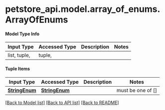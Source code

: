 # petstore_api.model.array_of_enums.ArrayOfEnums

#### Model Type Info
Input Type | Accessed Type | Description | Notes
------------ | ------------- | ------------- | -------------
list, tuple,  | tuple,  |  | 

#### Tuple Items
Input Type | Accessed Type | Description | Notes
------------- | ------------- | ------------- | -------------
[**StringEnum**](StringEnum.md) | [**StringEnum**](StringEnum.md) |  |  must be one of []

[[Back to Model list]](../../README.md#documentation-for-models) [[Back to API list]](../../README.md#documentation-for-api-endpoints) [[Back to README]](../../README.md)

